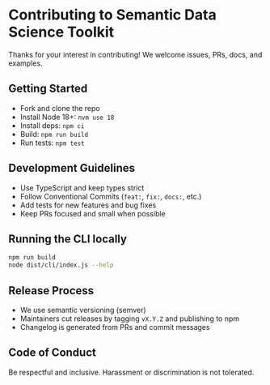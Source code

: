 # Contributing to Semantic Data Science Toolkit

Thanks for your interest in contributing! We welcome issues, PRs, docs, and examples.

## Getting Started
- Fork and clone the repo
- Install Node 18+: `nvm use 18`
- Install deps: `npm ci`
- Build: `npm run build`
- Run tests: `npm test`

## Development Guidelines
- Use TypeScript and keep types strict
- Follow Conventional Commits (`feat:`, `fix:`, `docs:`, etc.)
- Add tests for new features and bug fixes
- Keep PRs focused and small when possible

## Running the CLI locally
```bash
npm run build
node dist/cli/index.js --help
```

## Release Process
- We use semantic versioning (semver)
- Maintainers cut releases by tagging `vX.Y.Z` and publishing to npm
- Changelog is generated from PRs and commit messages

## Code of Conduct
Be respectful and inclusive. Harassment or discrimination is not tolerated.
